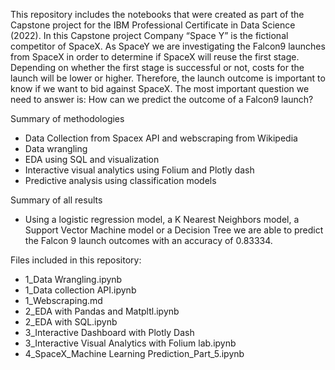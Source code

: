 This repository includes the notebooks that were created as part of the Capstone project for the IBM Professional Certificate in Data Science (2022). In this Capstone project Company “Space Y” is the fictional competitor of SpaceX. 
As SpaceY we are investigating the Falcon9 launches from SpaceX in order to determine if SpaceX will reuse the first stage. Depending on whether the first stage is successful or not, costs for the launch will be lower or higher. 
Therefore, the launch outcome is important to know if we want to bid against SpaceX. The most important question we need to answer is: How can we predict the outcome of a Falcon9 launch? 

Summary of methodologies
- Data Collection from Spacex API and webscraping from Wikipedia
- Data wrangling
- EDA using SQL and visualization
- Interactive visual analytics using Folium and Plotly dash
- Predictive analysis using classification models 

Summary of all results
- Using a logistic regression model, a K Nearest Neighbors model, a Support Vector Machine model or a Decision Tree we are able to predict the Falcon 9 launch outcomes with an accuracy of 0.83334.

Files included in this repository:

- 1_Data Wrangling.ipynb
- 1_Data collection API.ipynb
- 1_Webscraping.md
- 2_EDA with Pandas and Matpltl.ipynb
- 2_EDA with SQL.ipynb
- 3_Interactive Dashboard with Plotly Dash
- 3_Interactive Visual Analytics with Folium lab.ipynb
- 4_SpaceX_Machine Learning Prediction_Part_5.ipynb
